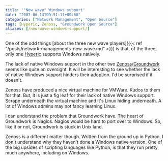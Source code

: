 ```yaml
---
title: '"New wave" Windows support'
date: "2007-06-14T09:51:11+00:00"
categories: ["Network Management", "Open Source"]
tags: [Hyperic, Zenoss, "Groundwork Open Source"]
aliases: [/new-wave-windows-support/]
---
```


One of the odd things [about the three new wave players]({{< ref "/posts/network-managements-new-wave.md" >}}) is that, of the three, only one [Hyperic](http://www.hyperic.com/) supports Windows natively.

The lack of native Windows support in the other two [Zenoss](http://www.zenoss.org/)/[Groundwork](http://www.groundworkopensource.com/) seems like quite an oversight. It will be interesting to see whether the lack of native Windows support hinders their adoption. I'd be surprised if it doesn't.

Zenoss have produced a nice virtual machine for VMWare. Kudos to them for that. But, it is just a fig leaf for their lack of native Windows support. Scrape underneath the virtual machine and it's Linux hiding underneath. A lot of Windows admins may not fancy learning Linux.

I can understand the problem that Groundwork have. The heart of Groundwork is Nagios. Nagios would be hard to port over to Windows. So, like it or not, Groundwork is stuck in Unix land.

Zenoss is a different matter though. Written from the ground up in Python, I don't understand why they haven't done a Windows native version. One of the big upsides of scripting languages like Python, is that they run pretty much anywhere, including on Windows.

